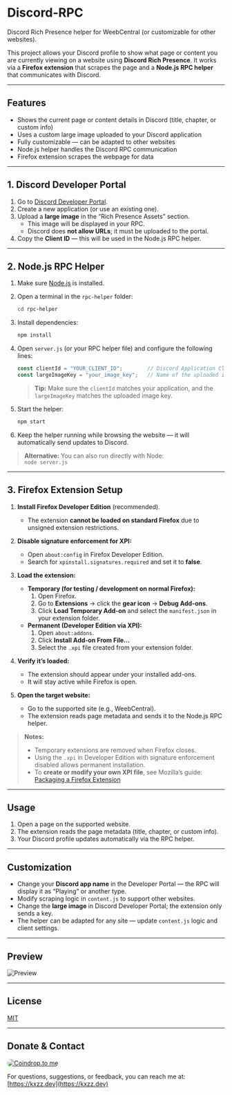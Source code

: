 # Discord-RPC

Discord Rich Presence helper for WeebCentral (or customizable for other websites).

This project allows your Discord profile to show what page or content you are currently viewing on a website using **Discord Rich Presence**. It works via a **Firefox extension** that scrapes the page and a **Node.js RPC helper** that communicates with Discord.

---

## Features

- Shows the current page or content details in Discord (title, chapter, or custom info)
- Uses a custom large image uploaded to your Discord application
- Fully customizable — can be adapted to other websites
- Node.js helper handles the Discord RPC communication
- Firefox extension scrapes the webpage for data

---

## 1. Discord Developer Portal

1. Go to [Discord Developer Portal](https://discord.com/developers/applications).  
2. Create a new application (or use an existing one).  
3. Upload a **large image** in the “Rich Presence Assets” section.  
   - This image will be displayed in your RPC.  
   - Discord does **not allow URLs**; it must be uploaded to the portal.  
4. Copy the **Client ID** — this will be used in the Node.js RPC helper.

---

## 2. Node.js RPC Helper

1. Make sure [Node.js](https://nodejs.org/) is installed.

2. Open a terminal in the `rpc-helper` folder:

    ```bash
    cd rpc-helper
    ```

3. Install dependencies:

    ```bash
    npm install
    ```

4. Open `server.js` (or your RPC helper file) and configure the following lines:

    ```js
    const clientId = "YOUR_CLIENT_ID";        // Discord Application Client ID
    const largeImageKey = "your_image_key";   // Name of the uploaded image in Discord Developer Portal
    ```

    > **Tip:** Make sure the `clientId` matches your application, and the `largeImageKey` matches the uploaded image key.

5. Start the helper:

    ```bash
    npm start
    ```

6. Keep the helper running while browsing the website — it will automatically send updates to Discord.

> **Alternative:** You can also run directly with Node:  
> `node server.js`

---

## 3. Firefox Extension Setup

1. **Install Firefox Developer Edition** (recommended).  
   - The extension **cannot be loaded on standard Firefox** due to unsigned extension restrictions.  

2. **Disable signature enforcement for XPI:**  
   - Open `about:config` in Firefox Developer Edition.  
   - Search for `xpinstall.signatures.required` and set it to **false**.

3. **Load the extension:**
   - **Temporary (for testing / development on normal Firefox):**
     1. Open Firefox.  
     2. Go to **Extensions** → click the **gear icon** → **Debug Add-ons**.  
     3. Click **Load Temporary Add-on** and select the `manifest.json` in your extension folder.  
   - **Permanent (Developer Edition via XPI):**
     1. Open `about:addons`.  
     2. Click **Install Add-on From File...**  
     3. Select the `.xpi` file created from your extension folder.  

4. **Verify it’s loaded:**  
   - The extension should appear under your installed add-ons.  
   - It will stay active while Firefox is open.

5. **Open the target website:**  
   - Go to the supported site (e.g., WeebCentral).  
   - The extension reads page metadata and sends it to the Node.js RPC helper.

> **Notes:**  
> - Temporary extensions are removed when Firefox closes.  
> - Using the `.xpi` in Developer Edition with signature enforcement disabled allows permanent installation.  
> - To **create or modify your own XPI file**, see Mozilla’s guide: [Packaging a Firefox Extension](https://extensionworkshop.com/documentation/publish/package-your-extension/)

---

## Usage

1. Open a page on the supported website.  
2. The extension reads the page metadata (title, chapter, or custom info).  
3. Your Discord profile updates automatically via the RPC helper.

---

## Customization

- Change your **Discord app name** in the Developer Portal — the RPC will display it as “Playing” or another type.  
- Modify scraping logic in `content.js` to support other websites.  
- Change the **large image** in Discord Developer Portal; the extension only sends a key.  
- The helper can be adapted for any site — update `content.js` logic and client settings.

---

## Preview

![Preview](https://imgur.com/SgsvnLq.png)

---

## License

[MIT](LICENSE)

---

## Donate & Contact

<a href="https://coindrop.to/kazz" target="_blank"><img src="https://coindrop.to/embed-button.png" style="border-radius: 10px;" alt="Coindrop.to me" style="height: 57px !important;width: 229px !important;" ></a>

For questions, suggestions, or feedback, you can reach me at: [https://kxzz.dev](https://kxzz.dev)
